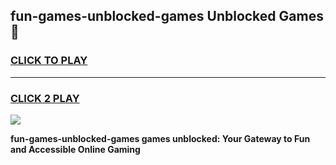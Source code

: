 
## fun-games-unblocked-games Unblocked Games👋
<h3>
<a href="https://news.freeplayer.one?title=fun-games-unblocked-games&ref=16F">CLICK TO PLAY</a></h3>
<hr>

<h3>
<a href="https://news.freeplayer.one?title=fun-games-unblocked-games&ref=16F">CLICK 2 PLAY</a>
  
</h3>

<a href="https://news.freeplayer.one?title=fun-games-unblocked-games&ref=16F/"><img src="https://clearcache.store/games.png"></a>


**fun-games-unblocked-games games unblocked: Your Gateway to Fun and Accessible Online Gaming**
